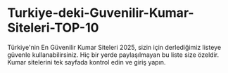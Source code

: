 # Turkiye-deki-Guvenilir-Kumar-Siteleri-TOP-10
Türkiye'nin En Güvenilir Kumar Siteleri 2025, sizin için derlediğimiz listeye güvenle kullanabilirsiniz. Hiç bir yerde paylaşılmayan bu liste size özeldir. Kumar sitelerini tek sayfada kontrol edin ve giriş yapın.
